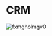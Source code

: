 
# CRM

![fxmgholmgv0](https://user-images.githubusercontent.com/43149012/48110568-1c627400-e277-11e8-819d-f573c1582c6d.jpg)
